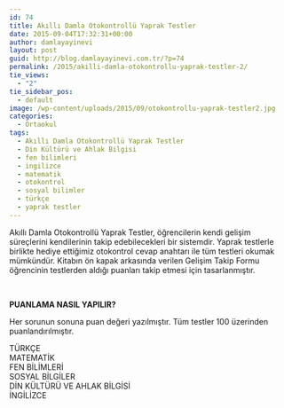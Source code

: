 ```yaml
---
id: 74
title: Akıllı Damla Otokontrollü Yaprak Testler
date: 2015-09-04T17:32:31+00:00
author: damlayayinevi
layout: post
guid: http://blog.damlayayinevi.com.tr/?p=74
permalink: /2015/akilli-damla-otokontrollu-yaprak-testler-2/
tie_views:
  - "2"
tie_sidebar_pos:
  - default
image: /wp-content/uploads/2015/09/otokontrollu-yaprak-testler2.jpg
categories:
  - Ortaokul
tags:
  - Akıllı Damla Otokontrollü Yaprak Testler
  - Din Kültürü ve Ahlak Bilgisi
  - fen bilimleri
  - ingilizce
  - matematik
  - otokontrol
  - sosyal bilimler
  - türkçe
  - yaprak testler
---
```

Akıllı Damla Otokontrollü Yaprak Testler, öğrencilerin kendi gelişim süreçlerini kendilerinin takip edebilecekleri bir sistemdir. Yaprak testlerle birlikte hediye ettiğimiz otokontrol cevap anahtarı ile tüm testleri okumak mümkündür. Kitabın ön kapak arkasında verilen Gelişim Takip Formu öğrencinin testlerden aldığı puanları takip etmesi için tasarlanmıştır.

&nbsp;

**PUANLAMA NASIL YAPILIR?**

Her sorunun sonuna puan değeri yazılmıştır. Tüm testler 100 üzerinden puanlandırılmıştır.

TÜRKÇE  
MATEMATİK  
FEN BİLİMLERİ  
SOSYAL BİLGİLER  
DİN KÜLTÜRÜ VE AHLAK BİLGİSİ  
İNGİLİZCE

&nbsp;